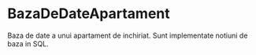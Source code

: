 # BazaDeDateApartament
Baza de date a unui apartament de inchiriat.
Sunt implementate notiuni de baza in SQL.

